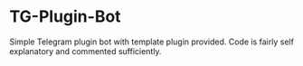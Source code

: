 # TG-Plugin-Bot
Simple Telegram plugin bot with template plugin provided.
Code is fairly self explanatory and commented sufficiently.
